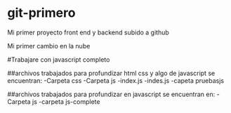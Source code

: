# git-primero
Mi primer proyecto front end y backend subido a github

Mi primer cambio en la nube

#Trabajare con javascript completo

##archivos trabajados para profundizar html css y algo de javascript se encuentran:
-Carpeta css
-Carpeta js
    -index.js
    -indes.js
    -capeta pruebasjs

##archivos trabajados para profundizar en javascript se encuentran en:
-Carpeta js
    -carpeta js-complete
